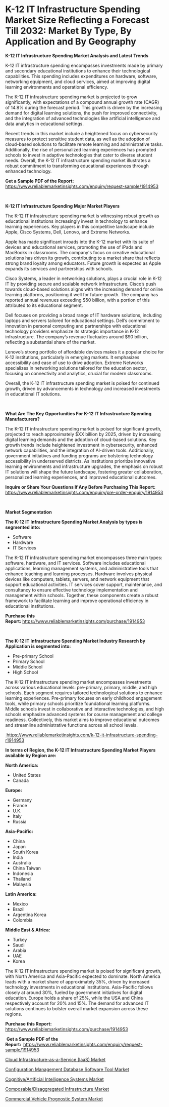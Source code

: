 <p><h1>K-12 IT Infrastructure Spending Market Size Reflecting a Forecast Till 2032: Market By Type, By Application and By Geography</h1></p><p><strong>K-12 IT Infrastructure Spending Market Analysis and Latest Trends</strong></p>
<p><p>K-12 IT infrastructure spending encompasses investments made by primary and secondary educational institutions to enhance their technological capabilities. This spending includes expenditures on hardware, software, networking equipment, and cloud services, aimed at improving digital learning environments and operational efficiency.</p><p>The K-12 IT infrastructure spending market is projected to grow significantly, with expectations of a compound annual growth rate (CAGR) of 14.8% during the forecast period. This growth is driven by the increasing demand for digital learning solutions, the push for improved connectivity, and the integration of advanced technologies like artificial intelligence and data analytics in educational settings.</p><p>Recent trends in this market include a heightened focus on cybersecurity measures to protect sensitive student data, as well as the adoption of cloud-based solutions to facilitate remote learning and administrative tasks. Additionally, the rise of personalized learning experiences has prompted schools to invest in adaptive technologies that cater to diverse student needs. Overall, the K-12 IT infrastructure spending market illustrates a robust commitment to transforming educational experiences through enhanced technology.</p></p>
<p><strong>Get a Sample PDF of the Report:&nbsp;</strong> <a href="https://www.reliablemarketinsights.com/enquiry/request-sample/1914953?utm_campaign=3164&utm_medium=2&utm_source=Github&utm_content=ia&utm_term=11032025&utm_id=k-12-it-infrastructure-spending">https://www.reliablemarketinsights.com/enquiry/request-sample/1914953</a></p>
<p>&nbsp;</p>
<p><strong>K-12 IT Infrastructure Spending Major Market Players</strong></p>
<p><p>The K-12 IT infrastructure spending market is witnessing robust growth as educational institutions increasingly invest in technology to enhance learning experiences. Key players in this competitive landscape include Apple, Cisco Systems, Dell, Lenovo, and Extreme Networks.</p><p>Apple has made significant inroads into the K-12 market with its suite of devices and educational services, promoting the use of iPads and MacBooks in classrooms. The company's focus on creative educational solutions has driven its growth, contributing to a market share that reflects strong brand loyalty among educators. Future growth is expected as Apple expands its services and partnerships with schools.</p><p>Cisco Systems, a leader in networking solutions, plays a crucial role in K-12 IT by providing secure and scalable network infrastructure. Cisco’s push towards cloud-based solutions aligns with the increasing demand for online learning platforms, positioning it well for future growth. The company has reported annual revenues exceeding $50 billion, with a portion of this attributed to its educational segment.</p><p>Dell focuses on providing a broad range of IT hardware solutions, including laptops and servers tailored for educational settings. Dell’s commitment to innovation in personal computing and partnerships with educational technology providers emphasize its strategic importance in K-12 infrastructure. The company’s revenue fluctuates around $90 billion, reflecting a substantial share of the market.</p><p>Lenovo’s strong portfolio of affordable devices makes it a popular choice for K-12 institutions, particularly in emerging markets. It emphasizes accessibility and ease of use to drive adoption. Extreme Networks specializes in networking solutions tailored for the education sector, focusing on connectivity and analytics, crucial for modern classrooms.</p><p>Overall, the K-12 IT infrastructure spending market is poised for continued growth, driven by advancements in technology and increased investments in educational IT solutions.</p></p>
<p>&nbsp;</p>
<p><strong>What Are The Key Opportunities For K-12 IT Infrastructure Spending Manufacturers?</strong></p>
<p><p>The K-12 IT infrastructure spending market is poised for significant growth, projected to reach approximately $XX billion by 2025, driven by increasing digital learning demands and the adoption of cloud-based solutions. Key growth trends include heightened investment in cybersecurity, enhanced network capabilities, and the integration of AI-driven tools. Additionally, government initiatives and funding programs are bolstering technology accessibility in underserved districts. As institutions prioritize innovative learning environments and infrastructure upgrades, the emphasis on robust IT solutions will shape the future landscape, fostering greater collaboration, personalized learning experiences, and improved educational outcomes.</p></p>
<p><strong>Inquire or Share Your Questions If Any Before Purchasing This Report:</strong> <a href="https://www.reliablemarketinsights.com/enquiry/pre-order-enquiry/1914953?utm_campaign=3164&utm_medium=2&utm_source=Github&utm_content=ia&utm_term=11032025&utm_id=k-12-it-infrastructure-spending">https://www.reliablemarketinsights.com/enquiry/pre-order-enquiry/1914953</a></p>
<p>&nbsp;</p>
<p><strong>Market Segmentation</strong></p>
<p><strong>The K-12 IT Infrastructure Spending Market Analysis by types is segmented into:</strong></p>
<p><ul><li>Software</li><li>Hardware</li><li>IT Services</li></ul></p>
<p><p>The K-12 IT infrastructure spending market encompasses three main types: software, hardware, and IT services. Software includes educational applications, learning management systems, and administrative tools that enhance teaching and learning processes. Hardware involves physical devices like computers, tablets, servers, and network equipment that support educational activities. IT services cover support, maintenance, and consultancy to ensure effective technology implementation and management within schools. Together, these components create a robust framework to facilitate learning and improve operational efficiency in educational institutions.</p></p>
<p><strong>Purchase this Report:&nbsp;</strong><a href="https://www.reliablemarketinsights.com/purchase/1914953?utm_campaign=3164&utm_medium=2&utm_source=Github&utm_content=ia&utm_term=11032025&utm_id=k-12-it-infrastructure-spending">https://www.reliablemarketinsights.com/purchase/1914953</a></p>
<p>&nbsp;</p>
<p><strong>The K-12 IT Infrastructure Spending Market Industry Research by Application is segmented into:</strong></p>
<p><ul><li>Pre-primary School</li><li>Primary School</li><li>Middle School</li><li>High School</li></ul></p>
<p><p>The K-12 IT infrastructure spending market encompasses investments across various educational levels: pre-primary, primary, middle, and high schools. Each segment requires tailored technological solutions to enhance learning experiences. Pre-primary focuses on early childhood engagement tools, while primary schools prioritize foundational learning platforms. Middle schools invest in collaborative and interactive technologies, and high schools emphasize advanced systems for course management and college readiness. Collectively, this market aims to improve educational outcomes and streamline administrative functions across all school levels.</p></p>
<p><a href="https://www.reliablemarketinsights.com/k-12-it-infrastructure-spending-r1914953?utm_campaign=3164&utm_medium=2&utm_source=Github&utm_content=ia&utm_term=11032025&utm_id=k-12-it-infrastructure-spending">&nbsp;https://www.reliablemarketinsights.com/k-12-it-infrastructure-spending-r1914953</a></p>
<p><strong>In terms of Region, the K-12 IT Infrastructure Spending Market Players available by Region are:</strong></p>
<p>
    <p> <strong> North America: </strong>
        <ul>
            <li>United States</li>
            <li>Canada</li>
        </ul>
        </p> 
    <p> <strong> Europe: </strong>
        <ul>
            <li>Germany</li>
            <li>France</li>
            <li>U.K.</li>
            <li>Italy</li>
            <li>Russia</li>
        </ul>
        </p> 
    <p> <strong> Asia-Pacific: </strong>
        <ul>
            <li>China</li>
            <li>Japan</li>
            <li>South Korea</li>
            <li>India</li>
            <li>Australia</li>
            <li>China Taiwan</li>
            <li>Indonesia</li>
            <li>Thailand</li>
            <li>Malaysia</li>
        </ul>
        </p> 
    <p> <strong> Latin America: </strong>
        <ul>
            <li>Mexico</li>
            <li>Brazil</li>
            <li>Argentina Korea</li>
            <li>Colombia</li>
        </ul>
        </p> 
    <p> <strong> Middle East & Africa: </strong>
        <ul>
            <li>Turkey</li>
            <li>Saudi</li>
            <li>Arabia</li>
            <li>UAE</li>
            <li>Korea</li>
        </ul>
    </p>
    </p>
<p><p>The K-12 IT infrastructure spending market is poised for significant growth, with North America and Asia-Pacific expected to dominate. North America leads with a market share of approximately 35%, driven by increased technology investments in educational institutions. Asia-Pacific follows closely at around 30%, fueled by government initiatives for digital education. Europe holds a share of 25%, while the USA and China respectively account for 20% and 15%. The demand for advanced IT solutions continues to bolster overall market expansion across these regions.</p></p>
<p><strong>Purchase this Report: </strong><a href="https://www.reliablemarketinsights.com/purchase/1914953?utm_campaign=3164&utm_medium=2&utm_source=Github&utm_content=ia&utm_term=11032025&utm_id=k-12-it-infrastructure-spending">https://www.reliablemarketinsights.com/purchase/1914953</a></p>
<p>&nbsp;<strong>Get a Sample PDF of the Report:&nbsp;&nbsp;</strong><a href="https://www.reliablemarketinsights.com/enquiry/request-sample/1914953?utm_campaign=3164&utm_medium=2&utm_source=Github&utm_content=ia&utm_term=11032025&utm_id=k-12-it-infrastructure-spending">https://www.reliablemarketinsights.com/enquiry/request-sample/1914953</a></p>
<p><strong></strong></p>
<p><p><a href="https://github.com/kbollin866/Market-Research-Report-List-1/blob/main/cloud-infrastructure-as-a-service-iaas-market.md?utm_campaign=3164&utm_medium=2&utm_source=Github&utm_content=ia&utm_term=11032025&utm_id=k-12-it-infrastructure-spending">Cloud Infrastructure-as-a-Service (IaaS) Market</a></p><p><a href="https://github.com/djembashote/Market-Research-Report-List-1/blob/main/configuration-management-database-software-tool-market.md?utm_campaign=3164&utm_medium=2&utm_source=Github&utm_content=ia&utm_term=11032025&utm_id=k-12-it-infrastructure-spending">Configuration Management Database Software Tool Market</a></p><p><a href="https://github.com/janraimondo83/Market-Research-Report-List-1/blob/main/cognitiveartificial-intelligence-systems-market.md?utm_campaign=3164&utm_medium=2&utm_source=Github&utm_content=ia&utm_term=11032025&utm_id=k-12-it-infrastructure-spending">Cognitive/Artificial Intelligence Systems Market</a></p><p><a href="https://github.com/vjorelaclliv/Market-Research-Report-List-1/blob/main/composabledisaggregated-infrastructure-market.md?utm_campaign=3164&utm_medium=2&utm_source=Github&utm_content=ia&utm_term=11032025&utm_id=k-12-it-infrastructure-spending">Composable/Disaggregated Infrastructure Market</a></p><p><a href="https://github.com/techerghalim/Market-Research-Report-List-1/blob/main/commercial-vehicle-prognostic-system-market.md?utm_campaign=3164&utm_medium=2&utm_source=Github&utm_content=ia&utm_term=11032025&utm_id=k-12-it-infrastructure-spending">Commercial Vehicle Prognostic System Market</a></p></p>